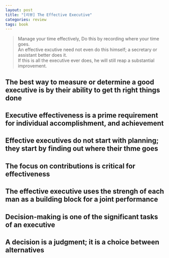 ```yaml
---
layout: post
title: "[리뷰] The Effective Executive"
categories: review
tags: book
---
```


> Manage your time effectively, Do this by recording where your time goes.  
> An effective excutive need not even do this himself; a secretary or assistant better does it.  
> If this is all the executive ever does, he will still reap a substantial improvement.

## The best way to measure or determine a good executive is by their ability to get th right things done

## Executive effectiveness is a prime requirement for individual accomplishment, and achievement

## Effective executives do not start with planning; they start by finding out where their thme goes

## The focus on contributions is critical for effectiveness

## The effective executive uses the strengh of each man as a building block for a joint performance

## Decision-making is one of the significant tasks of an executive

## A decision is a judgment; it is a choice between alternatives

